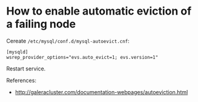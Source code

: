 # How to enable automatic eviction of a failing node

Cereate `/etc/mysql/conf.d/mysql-autoevict.cnf`:
```
[mysqld]
wsrep_provider_options="evs.auto_evict=1; evs.version=1"
```

Restart service.

References:
- http://galeracluster.com/documentation-webpages/autoeviction.html

